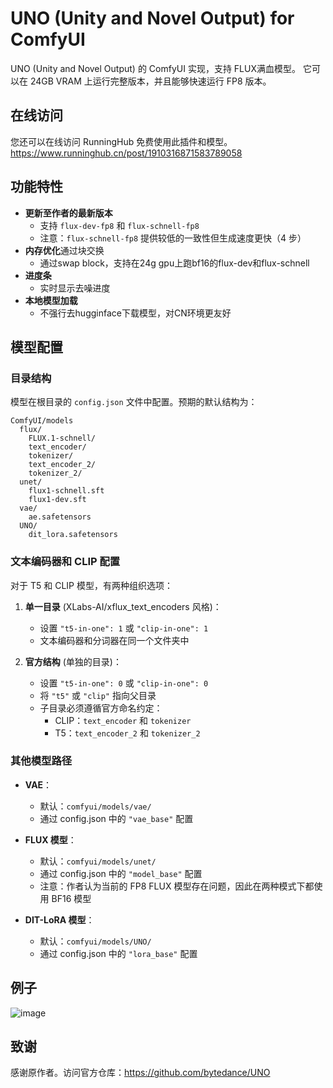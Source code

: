 # UNO (Unity and Novel Output) for ComfyUI

UNO (Unity and Novel Output) 的 ComfyUI 实现，支持 FLUX满血模型。
它可以在 24GB VRAM 上运行完整版本，并且能够快速运行 FP8 版本。

## 在线访问
您还可以在线访问 RunningHub 免费使用此插件和模型。
https://www.runninghub.cn/post/1910316871583789058

## 功能特性

- **更新至作者的最新版本**
  - 支持 `flux-dev-fp8` 和 `flux-schnell-fp8`
  - 注意：`flux-schnell-fp8` 提供较低的一致性但生成速度更快（4 步）
- **内存优化**通过块交换
  - 通过swap block，支持在24g gpu上跑bf16的flux-dev和flux-schnell
- **进度条**
  - 实时显示去噪进度
- **本地模型加载**
  - 不强行去hugginface下载模型，对CN环境更友好  

## 模型配置

### 目录结构

模型在根目录的 `config.json` 文件中配置。预期的默认结构为：
```
ComfyUI/models
  flux/
    FLUX.1-schnell/
    text_encoder/
    tokenizer/
    text_encoder_2/
    tokenizer_2/
  unet/
    flux1-schnell.sft
    flux1-dev.sft
  vae/
    ae.safetensors
  UNO/
    dit_lora.safetensors
```

### 文本编码器和 CLIP 配置

对于 T5 和 CLIP 模型，有两种组织选项：

1. **单一目录** (XLabs-AI/xflux_text_encoders 风格)：
   - 设置 `"t5-in-one": 1` 或 `"clip-in-one": 1`
   - 文本编码器和分词器在同一个文件夹中

2. **官方结构** (单独的目录)：
   - 设置 `"t5-in-one": 0` 或 `"clip-in-one": 0`
   - 将 `"t5"` 或 `"clip"` 指向父目录
   - 子目录必须遵循官方命名约定：
     - CLIP：`text_encoder` 和 `tokenizer`
     - T5：`text_encoder_2` 和 `tokenizer_2`

### 其他模型路径

- **VAE**：
  - 默认：`comfyui/models/vae/`
  - 通过 config.json 中的 `"vae_base"` 配置

- **FLUX 模型**：
  - 默认：`comfyui/models/unet/`
  - 通过 config.json 中的 `"model_base"` 配置
  - 注意：作者认为当前的 FP8 FLUX 模型存在问题，因此在两种模式下都使用 BF16 模型

- **DIT-LoRA 模型**：
  - 默认：`comfyui/models/UNO/`
  - 通过 config.json 中的 `"lora_base"` 配置
 
## 例子
![image](https://github.com/user-attachments/assets/4d177559-8182-46bc-8ea2-1ef4c20f70ac)

## 致谢

感谢原作者。访问官方仓库：https://github.com/bytedance/UNO
